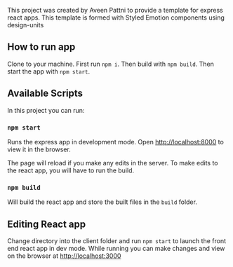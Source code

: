 This project was created by Aveen Pattni to provide a template for express react apps.
This template is formed with Styled Emotion components using design-units

## How to run app

Clone to your machine. First run `npm i`. Then build with `npm build`. Then start the app with `npm start`.

## Available Scripts

In this project you can run:

### `npm start`

Runs the express app in development mode.
Open [http://localhost:8000](http://localhost:8000) to view it in the browser.

The page will reload if you make any edits in the server.
To make edits to the react app, you will have to run the build.

### `npm build`

Will build the react app and store the built files in the `build` folder.


## Editing React app

Change directory into the client folder and run `npm start` to launch the front end react app in dev mode. While running you can make changes and view on the browser at [http://localhost:3000](http://localhost:3000)

